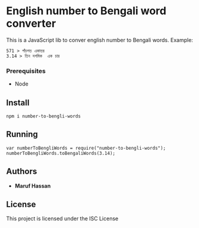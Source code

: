 # English number to Bengali word converter
This is a JavaScript lib to conver english number to Bengali words. 
Example:
```
571 > পাঁচশত একাত্তর
3.14 > তিন দশমিক  এক চার
```

### Prerequisites
* Node 

## Install
```
npm i number-to-bengli-words
```

## Running
```
var numberToBengliWords = require("number-to-bengli-words");
numberToBengliWords.toBengaliWords(3.14);
```

## Authors
* **Maruf Hassan**

## License
This project is licensed under the ISC License
